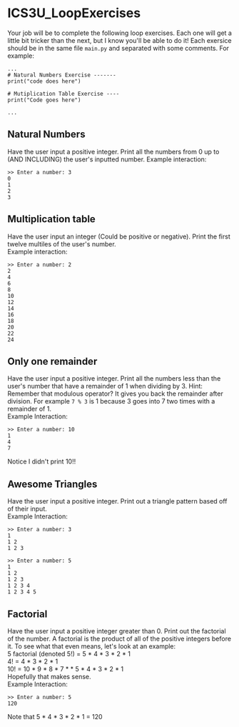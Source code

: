 # ICS3U_LoopExercises

Your job will be to complete the following loop exercises. Each one will get a little bit tricker than the next, but I know you'll be able to do it!
Each exersice should be in the same file ```main.py``` and separated with some comments. For example:
```
...
# Natural Numbers Exercise -------
print("code does here")

# Mutiplication Table Exercise ----
print("Code goes here")

...
```
## Natural Numbers
Have the user input a positive integer. Print all the numbers from 0 up to (AND INCLUDING) the user's inputted number.
Example interaction:
```
>> Enter a number: 3
0
1
2
3
```

## Multiplication table
Have the user input an integer (Could be positive or negative). Print the first twelve multiles of the user's number.</br>
Example interaction:
```
>> Enter a number: 2
2
4
6
8
10
12
14
16
18
20
22
24
```

## Only one remainder
Have the user input a positive integer. Print all the numbers less than the user's number that have a remainder of 1 when dividing by 3. Hint: Remember that modulous operator? It gives you back the remainder after division. For example ```7 % 3``` is 1 because 3 goes into 7 two times with a remainder of 1. </br>
Example Interaction:
```
>> Enter a number: 10
1
4
7
```
Notice I didn't print 10!!

## Awesome Triangles
Have the user input a positive integer. Print out a triangle pattern based off of their input.</br>
Example Interaction:
```
>> Enter a number: 3
1
1 2
1 2 3
```
```
>> Enter a number: 5
1 
1 2 
1 2 3 
1 2 3 4 
1 2 3 4 5
```

## Factorial
Have the user input a positive integer greater than 0. Print out the factorial of the number.
A factorial is the product of all of the positive integers before it. To see what that even means, let's look at an example:</br>
5 factorial (denoted 5!) = 5 * 4 * 3 * 2 * 1</br>
4! = 4 * 3 * 2 * 1</br>
10! = 10 * 9 * 8 * 7 *  * 5 * 4 * 3 * 2 * 1</br>
Hopefully that makes sense.</br>
Example Interaction:
```
>> Enter a number: 5
120
```
Note that 5 * 4 * 3 * 2 * 1 = 120
